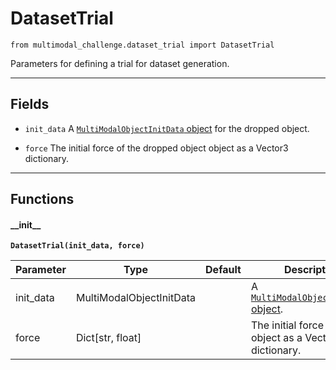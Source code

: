 # DatasetTrial

`from multimodal_challenge.dataset_trial import DatasetTrial`

Parameters for defining a trial for dataset generation.

***

## Fields

- `init_data` A [`MultiModalObjectInitData` object](multimodal_object_init_data.md) for the dropped object.

- `force` The initial force of the dropped object object as a Vector3 dictionary.

***

## Functions

#### \_\_init\_\_

**`DatasetTrial(init_data, force)`**

| Parameter | Type | Default | Description |
| --- | --- | --- | --- |
| init_data |  MultiModalObjectInitData |  | A [`MultiModalObjectInitData` object](multimodal_object_init_data.md). |
| force |  Dict[str, float] |  | The initial force of the object as a Vector3 dictionary. |

